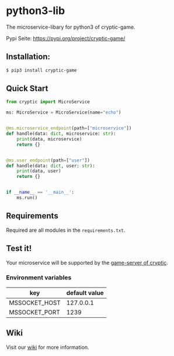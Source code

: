 # python3-lib

The microservice-libary for python3 of cryptic-game.

Pypi Seite: https://pypi.org/project/cryptic-game/

## Installation:

```bash
$ pip3 install cryptic-game
```

## Quick Start

```python
from cryptic import MicroService

ms: MicroService = MicroService(name="echo")


@ms.microservice_endpoint(path=["microservice"])
def handle(data: dict, microservice: str):
    print(data, microservice)
    return {}


@ms.user_endpoint(path=["user"])
def handle(data: dict, user: str):
    print(data, user)
    return {}


if __name__ == '__main__':
    ms.run()
```

## Requirements

Required are all modules in the `requirements.txt`.

## Test it!

Your microservice will be supported by the [game-server of cryptic](https://github.com/cryptic-game/server).

### Environment variables

| key               | default value |
|-------------------|---------------|
| MSSOCKET_HOST     | 127.0.0.1     |
| MSSOCKET_PORT     | 1239          |

## Wiki

Visit our [wiki](https://github.com/cryptic-game/python3-lib/wiki) for more information.
